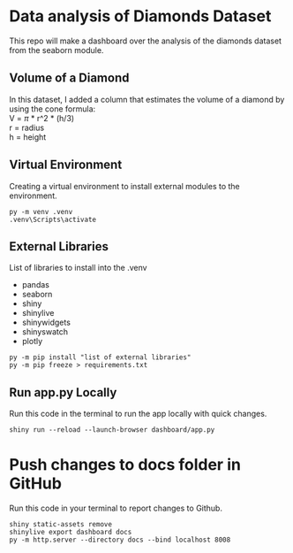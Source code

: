 # Data analysis of Diamonds Dataset
This repo will make a dashboard over the analysis of the diamonds dataset from the seaborn module.

## Volume of a Diamond
In this dataset, I added a column that estimates the volume of a diamond by using the cone formula:<br>
V = $\pi$ * r^2 * (h/3)<br>
r = radius<br>
h = height<br>

## Virtual Environment
Creating a virtual environment to install external modules to the environment.
```shell
py -m venv .venv
.venv\Scripts\activate
```

## External Libraries
List of libraries to install into the .venv
-  pandas
-  seaborn
-  shiny
-  shinylive
-  shinywidgets
-  shinyswatch
-  plotly
```shell
py -m pip install "list of external libraries"
py -m pip freeze > requirements.txt
```

## Run app.py Locally
Run this code in the terminal to run the app locally with quick changes.
```shell
shiny run --reload --launch-browser dashboard/app.py
```

# Push changes to docs folder in GitHub
Run this code in your terminal to report changes to Github.
```shell
shiny static-assets remove
shinylive export dashboard docs
py -m http.server --directory docs --bind localhost 8008
```